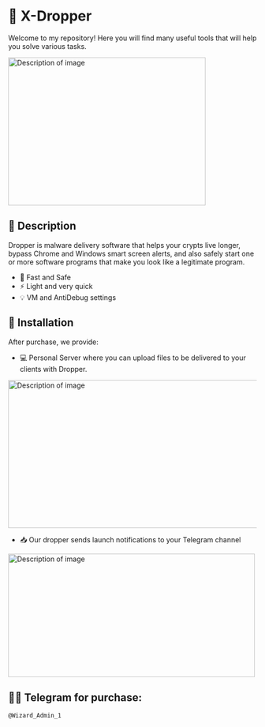 # 🌟 X-Dropper

Welcome to my repository! Here you will find many useful tools that will help you solve various tasks.

<img src="https://i.ibb.co/ZRgfh9jj/IMG-6773-2.png" alt="Description of image" width="400" height="300" />
  <!-- image block -->

## 🚀 Description

Dropper is malware delivery software that helps your crypts live longer, bypass Chrome and Windows smart screen alerts, 
and also safely start one or more software programs that make you look like a legitimate program.

- 🚀 Fast and Safe
- ⚡ Light and very quick
- 💡 VM and AntiDebug settings

## 📂 Installation

After purchase, we provide:

- 💻 Personal Server where you can upload files to be delivered to your clients with Dropper.

<img src="https://i.ibb.co/xKYgNK8f/Screenshot-3.png" alt="Description of image" width="600" height="300" />

- 📥 Our dropper sends launch notifications to your Telegram channel

<img src="https://i.ibb.co/TMrF6qkz/Screenshot-2.png" alt="Description of image" width="500" height="250" />

## 🧙‍♂️ Telegram for purchase:
   ```bash
   @Wizard_Admin_1 
